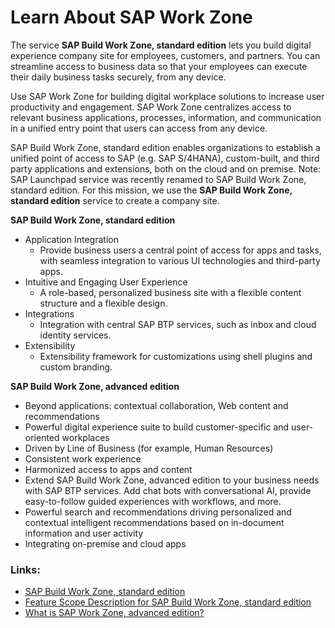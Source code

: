 # Learn About  SAP Work Zone

The service **SAP Build Work Zone, standard edition** lets you build digital experience company site for employees, customers, and partners. You can streamline access to business data so that your employees can execute their daily business tasks securely, from any device.

Use SAP Work Zone for building digital workplace solutions to increase user productivity and engagement. SAP Work Zone centralizes access to relevant business applications, processes, information, and communication in a unified entry point that users can access from any device.

SAP Build Work Zone, standard edition enables organizations to establish a unified point of access to SAP (e.g.
SAP S/4HANA), custom-built, and third party applications and extensions, both on the cloud and on premise.
Note: SAP Launchpad service was recently renamed to SAP Build Work Zone, standard edition.
For this mission, we use the **SAP Build Work Zone, standard edition** service to create a company site.

**SAP Build Work Zone, standard edition**

* Application Integration
  - Provide business users a central point of access for apps and tasks, with seamless integration to various UI technologies and third-party apps.
* Intuitive and Engaging User Experience
  - A role-based, personalized business site with a flexible content structure and a flexible design.
* Integrations
  - Integration with central SAP BTP services, such as inbox and cloud identity services.
* Extensibility
  - Extensibility framework for customizations using shell plugins and custom branding.

**SAP Build Work Zone, advanced edition**

* Beyond applications: contextual collaboration, Web content and recommendations
* Powerful digital experience suite to build customer-specific and user-oriented workplaces
* Driven by Line of Business (for example, Human Resources)
* Consistent work experience
* Harmonized access to apps and content
* Extend SAP Build Work Zone, advanced edition to your business needs with SAP BTP services. Add chat bots with conversational AI, provide easy-to-follow guided experiences with workflows, and more.
* Powerful search and recommendations driving personalized and contextual intelligent recommendations based on in-document information and user activity
* Integrating on-premise and cloud apps 

### Links:
* [SAP Build Work Zone, standard edition](https://help.sap.com/docs/WZ_STD)
* [Feature Scope Description for SAP Build Work
Zone, standard edition](https://help.sap.com/doc/eb57eb0ef530411093f071d5d7b20b0a/Cloud/en-US/WZ_STD_FSD.pdf)
* [What is SAP Work Zone, advanced edition?](https://help.sap.com/docs/build-work-zone-advanced-edition/sap-build-work-zone-advanced-edition/what-is-sap-build-work-zone-advanced-edition)
